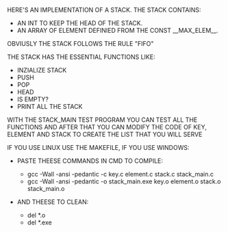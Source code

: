 HERE'S AN IMPLEMENTATION OF A STACK. 
THE STACK CONTAINS: 
 - AN INT TO KEEP THE HEAD OF THE STACK.
 - AN ARRAY OF ELEMENT DEFINIED FROM THE CONST \_\_MAX_ELEM\_\_.

OBVIUSLY THE STACK FOLLOWS THE RULE "FIFO"

THE STACK HAS THE ESSENTIAL FUNCTIONS LIKE:
 - INZIALIZE STACK
 - PUSH
 - POP
 - HEAD
 - IS EMPTY?
 - PRINT ALL THE STACK

WITH THE STACK_MAIN TEST PROGRAM YOU CAN TEST ALL THE FUNCTIONS AND AFTER THAT YOU CAN MODIFY THE CODE OF KEY, ELEMENT AND STACK TO CREATE THE LIST THAT YOU WILL SERVE

IF YOU USE LINUX USE THE MAKEFILE, IF YOU USE WINDOWS:
 - PASTE THEESE COMMANDS IN CMD TO COMPILE:
    - gcc -Wall -ansi -pedantic -c key.c element.c stack.c stack_main.c
    - gcc -Wall -ansi -pedantic -o stack_main.exe key.o element.o stack.o stack_main.o

- AND THEESE TO CLEAN:
    - del *.o 
    - del *.exe
